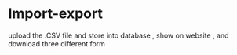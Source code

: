 # Import-export
upload the .CSV file and store into database , show on website , and download three different form

